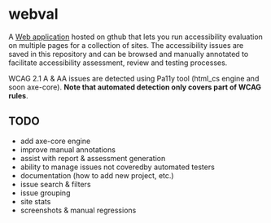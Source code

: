 # webval

A [Web application](https://kingsdigitallab.github.io/webval/) hosted on gthub that lets you run accessibility evaluation on multiple pages for a collection of sites. The accessibility issues are saved in this repository and can be browsed and manually annotated to facilitate accessibility assessment, review and testing processes.

WCAG 2.1 A & AA issues are detected using Pa11y tool (html_cs engine and soon axe-core). **Note that automated detection only covers part of WCAG rules**.

## TODO

* add axe-core engine
* improve manual annotations
* assist with report & assessment generation
* ability to manage issues not coveredby automated testers
* documentation (how to add new project, etc.)
* issue search & filters
* issue grouping
* site stats
* screenshots & manual regressions

